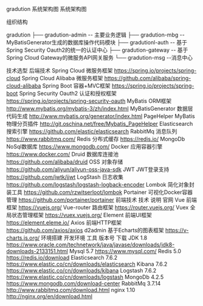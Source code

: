 gradution
系统架构图
系统架构图

组织结构

gradution
├── gradution-admin -- 主要业务逻辑
├── gradution-mbg -- MyBatisGenerator生成的数据库操作代码模块
├── gradutionl-auth -- 基于Spring Security Oauth2的统一的认证中心
├── gradution-gateway -- 基于Spring Cloud Gateway的微服务API网关服务
└── gradution-msg  --消息中心

技术选型
后端技术
Spring Cloud	微服务框架	https://spring.io/projects/spring-cloud
Spring Cloud Alibaba	微服务框架	https://github.com/alibaba/spring-cloud-alibaba
Spring Boot	容器+MVC框架	https://spring.io/projects/spring-boot
Spring Security Oauth2	认证和授权框架	https://spring.io/projects/spring-security-oauth
MyBatis	ORM框架	http://www.mybatis.org/mybatis-3/zh/index.html
MyBatisGenerator	数据层代码生成	http://www.mybatis.org/generator/index.html
PageHelper	MyBatis物理分页插件	http://git.oschina.net/free/Mybatis_PageHelper
Elasticsearch	搜索引擎	https://github.com/elastic/elasticsearch
RabbitMq	消息队列	https://www.rabbitmq.com/
Redis	分布式缓存	https://redis.io/
MongoDb	NoSql数据库	https://www.mongodb.com/
Docker	应用容器引擎	https://www.docker.com/
Druid	数据库连接池	https://github.com/alibaba/druid
OSS	对象存储	https://github.com/aliyun/aliyun-oss-java-sdk
JWT	JWT登录支持	https://github.com/jwtk/jjwt
LogStash	日志收集	https://github.com/logstash/logstash-logback-encoder
Lombok	简化对象封装工具	https://github.com/rzwitserloot/lombok
Portainer	可视化Docker容器管理	https://github.com/portainer/portainer
前端技术
技术	说明	官网
Vue	前端框架	https://vuejs.org/
Vue-router	路由框架	https://router.vuejs.org/
Vuex	全局状态管理框架	https://vuex.vuejs.org/
Element	前端UI框架	https://element.eleme.io/
Axios	前端HTTP框架	https://github.com/axios/axios
d2admin	基于Echarts的图表框架	https://v-charts.js.org/
环境搭建
开发环境
工具	版本号	下载
JDK	1.8	https://www.oracle.com/technetwork/java/javase/downloads/jdk8-downloads-2133151.html
Mysql	5.7	https://www.mysql.com/
Redis	5.0	https://redis.io/download
Elasticsearch	7.6.2	https://www.elastic.co/cn/downloads/elasticsearch
Kibana	7.6.2	https://www.elastic.co/cn/downloads/kibana
Logstash	7.6.2	https://www.elastic.co/cn/downloads/logstash
MongoDb	4.2.5	https://www.mongodb.com/download-center
RabbitMq	3.7.14	http://www.rabbitmq.com/download.html
nginx	1.10	http://nginx.org/en/download.html

